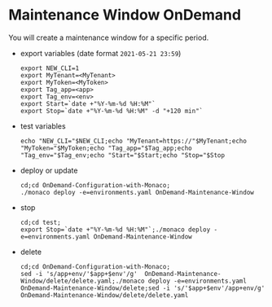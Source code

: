 # Maintenance Window OnDemand

You will create a maintenance window for a specific period.
 
- export variables (date format `2021-05-21 23:59`)

      export NEW_CLI=1
      export MyTenant=<MyTenant>
      export MyToken=<MyToken>
      export Tag_app=<app>
      export Tag_env=<env>
      export Start=`date +"%Y-%m-%d %H:%M"`
      export Stop=`date +"%Y-%m-%d %H:%M" -d "+120 min"`
      
- test variables

      echo "NEW_CLI="$NEW_CLI;echo "MyTenant=https://"$MyTenant;echo "MyToken="$MyToken;echo "Tag_app="$Tag_app;echo "Tag_env="$Tag_env;echo "Start="$Start;echo "Stop="$Stop
     
- deploy or update

      cd;cd OnDemand-Configuration-with-Monaco;
      ./monaco deploy -e=environments.yaml OnDemand-Maintenance-Window
      
- stop

      cd;cd test;
      export Stop=`date +"%Y-%m-%d %H:%M"`;./monaco deploy -e=environments.yaml OnDemand-Maintenance-Window


- delete

      cd;cd OnDemand-Configuration-with-Monaco;
      sed -i 's/app+env/'$app+$env'/g'  OnDemand-Maintenance-Window/delete/delete.yaml;./monaco deploy -e=environments.yaml   OnDemand-Maintenance-Window/delete;sed -i 's/'$app+$env'/app+env/g' OnDemand-Maintenance-Window/delete/delete.yaml


